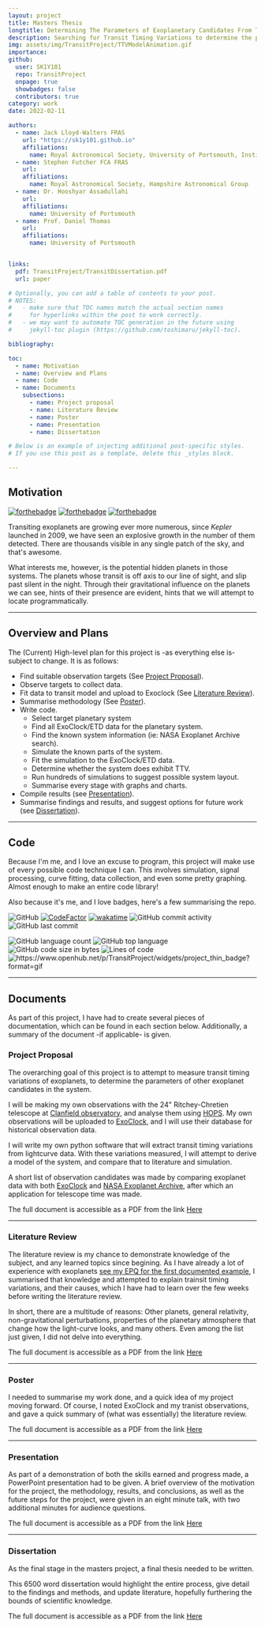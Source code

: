 ```yaml
---
layout: project
title: Masters Thesis
longtitle: Determining The Parameters of Exoplanetary Candidates From Transit Timing Variations
description: Searching for Transit Timing Variations to determine the parameters of additional exoplanets in a system.
img: assets/img/TransitProject/TTVModelAnimation.gif
importance:
github:
  user: SK1Y101
  repo: TransitProject
  onpage: true
  showbadges: false
  contributors: true
category: work
date: 2022-02-11

authors:
  - name: Jack Lloyd-Walters FRAS
    url: "https://sk1y101.github.io"
    affiliations:
      name: Royal Astronomical Society, University of Portsmouth, Institute of Physics
  - name: Stephen Futcher FCA FRAS
    url:
    affiliations:
      name: Royal Astronomical Society, Hampshire Astronomical Group
  - name: Dr. Hooshyar Assadullahi
    url:
    affiliations:
      name: University of Portsmouth
  - name: Prof. Daniel Thomas
    url:
    affiliations:
      name: University of Portsmouth


links:
  pdf: TransitProject/TransitDissertation.pdf
  url: paper

# Optionally, you can add a table of contents to your post.
# NOTES:
#   - make sure that TOC names match the actual section names
#     for hyperlinks within the post to work correctly.
#   - we may want to automate TOC generation in the future using
#     jekyll-toc plugin (https://github.com/toshimaru/jekyll-toc).

bibliography:

toc:
  - name: Motivation
  - name: Overview and Plans
  - name: Code
  - name: Documents
    subsections:
      - name: Project proposal
      - name: Literature Review
      - name: Poster
      - name: Presentation
      - name: Dissertation

# Below is an example of injecting additional post-specific styles.
# If you use this post as a template, delete this _styles block.

---
```


## Motivation

[![forthebadge](https://forthebadge.com/images/badges/built-with-science.svg)](https://forthebadge.com)
[![forthebadge](https://forthebadge.com/images/badges/made-with-python.svg)](https://forthebadge.com)
[![forthebadge](https://forthebadge.com/images/badges/powered-by-coffee.svg)](https://forthebadge.com)

Transiting exoplanets are growing ever more numerous, since *Kepler* launched in 2009, we have seen an explosive growth in the number of them detected. There are thousands visible in any single patch of the sky, and that's awesome.

What interests me, however, is the potential hidden planets in those systems. The planets whose transit is off axis to our line of sight, and slip past silent in the night. Through their gravitational influence on the planets we can see, hints of their presence are evident, hints that we will attempt to locate programmatically.

***

## Overview and Plans

The (Current) High-level plan for this project is -as everything else is- subject to change. It is as follows:

- Find suitable observation targets (See [Project Proposal](#project-proposal)).
- Observe targets to collect data.
- Fit data to transit model and upload to Exoclock (See [Literature Review](#literature-review)).
- Summarise methodology (See [Poster](#poster)).
- Write code.
  - Select target planetary system
  - Find all ExoClock/ETD data for the planetary system.
  - Find the known system information (ie: NASA Exoplanet Archive search).
  - Simulate the known parts of the system.
  - Fit the simulation to the ExoClock/ETD data.
  - Determine whether the system does exhibit TTV.
  - Run hundreds of simulations to suggest possible system layout.
  - Summarise every stage with graphs and charts.
- Compile results (see [Presentation](#presentation)).
- Summarise findings and results, and suggest options for future work (see [Dissertation](#dissertation)).

***

## Code

Because I'm me, and I love an excuse to program, this project will make use of every possible code technique I can. This involves simulation, signal processing, curve fitting, data collection, and even some pretty graphing. Almost enough to make an entire code library!

Also because it's me, and I love badges, here's a few summarising the repo.

![GitHub](https://img.shields.io/github/license/SK1Y101/TransitProject)
[![CodeFactor](https://www.codefactor.io/repository/github/SK1Y101/TransitProject/badge)](https://www.codefactor.io/repository/github/SK1Y101/TransitProject)
[![wakatime](https://wakatime.com/badge/github/SK1Y101/TransitProject.svg)](https://wakatime.com/badge/github/SK1Y101/TransitProject)
![GitHub commit activity](https://img.shields.io/github/commit-activity/w/SK1Y101/TransitProject)
![GitHub last commit](https://img.shields.io/github/last-commit/SK1Y101/TransitProject)

![GitHub language count](https://img.shields.io/github/languages/count/SK1Y101/TransitProject)
![GitHub top language](https://img.shields.io/github/languages/top/SK1Y101/TransitProject)
![GitHub code size in bytes](https://img.shields.io/github/languages/code-size/SK1Y101/TransitProject)
![Lines of code](https://img.shields.io/tokei/lines/github.com/SK1Y101/TransitProject)
<img src="https://www.openhub.net/p/TransitProject/widgets/project_thin_badge?format=gif" alt="https://www.openhub.net/p/TransitProject/widgets/project_thin_badge?format=gif" style="border-radius: 0.25rem;">

***

## Documents

As part of this project, I have had to create several pieces of documentation, which can be found in each section below. Additionally, a summary of the document -if applicable- is given.

### Project Proposal

The overarching goal of this project is to attempt to measure transit timing variations of exoplanets, to determine the parameters of other exoplanet candidates in the system.

I will be making my own observations with the 24" Ritchey-Chretien telescope at [Clanfield observatory](https://hantsastro.org.uk/), and analyse them using [HOPS](https://www.exoworldsspies.com/en/software/). My own observations will be uploaded to [ExoClock](https://www.exoclock.space/), and I will use their database for historical observation data.

I will write my own python software that will extract transit timing variations from lightcurve data. With these variations measured, I will attempt to derive a model of the system, and compare that to literature and simulation.

A short list of observation candidates was made by comparing exoplanet data with both [ExoClock](https://www.exoclock.space/) and [NASA Exoplanet Archive](https://exoplanetarchive.ipac.caltech.edu/), after which an application for telescope time was made.

The full document is accessible as a PDF from the link [Here](../../assets/pdf/TransitProject/Proposal.pdf)

---

### Literature Review

The literature review is my chance to demonstrate knowledge of the subject, and any learned topics since begining. As I have already a lot of experience with exoplanets [see my EPQ for the first documented example](../../assets/pdf/EPQ.pdf), I summarised that knowledge and attempted to explain trainsit timing variations, and their causes, which I have had to learn over the few weeks before writing the literature review.

In short, there are a multitude of reasons: Other planets, general relativity, non-gravitational perturbations, properties of the planetary atmosphere that change how the light-curve looks, and many others. Even among the list just given, I did not delve into everything.

The full document is accessible as a PDF from the link [Here](../../assets/pdf/TransitProject/LiteratureReview.pdf)

---

### Poster

I needed to summarise my work done, and a quick idea of my project moving forward. Of course, I noted ExoClock and my tranist observations, and gave a quick summary of (what was essentially) the literature review.

The full document is accessible as a PDF from the link [Here](../../assets/pdf/TransitProject/Poster.pdf)

---

### Presentation

As part of a demonstration of both the skills earned and progress made, a PowerPoint presentation had to be given.
A brief overview of the motivation for the project, the methodology, results, and conclusions, as well as the future steps for the project, were given in an eight minute talk, with two additional minutes for audience questions.

The full document is accessible as a PDF from the link [Here](../../assets/pdf/TransitProject/TransitPresentation.pdf)

---

### Dissertation

As the final stage in the masters project, a final thesis needed to be written.

This 6500 word dissertation would highlight the entire process, give detail to the findings and methods, and update literature, hopefully furthering the bounds of scientific knowledge.

The full document is accessible as a PDF from the link [Here](../../assets/pdf/TransitProject/TransitDissertation.pdf)
